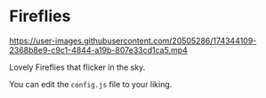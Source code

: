 # Fireflies

https://user-images.githubusercontent.com/20505286/174344109-2368b8e9-c9c1-4844-a19b-807e33cd1ca5.mp4

Lovely Fireflies that flicker in the sky.

You can edit the `config.js` file to your liking.
